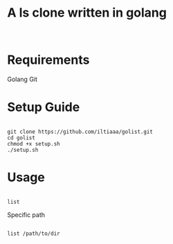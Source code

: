 <h1>A ls clone written in golang</h1>
<br>
<h1>Requirements</h1>
Golang
Git
<br>
<h1>Setup Guide</h1>

```

git clone https://github.com/iltiaaa/golist.git
cd golist
chmod +x setup.sh
./setup.sh

```

<h1>Usage</h1>

```

list

```

Specific path

```

list /path/to/dir

```
